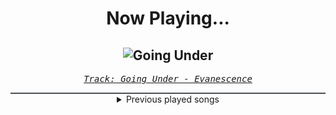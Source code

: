 <div align="center"> 
<h1>Now Playing...</h1>

![Going Under](https://i.scdn.co/image/ab67616d00001e0225f49ab23f0ec6332efef432)
--
_<samp><a href="https://open.spotify.com/track/3UygY7qW2cvG9Llkay6i1i">Track: Going Under - Evanescence</a></samp>_

<div style="border: 1px #4B5054 solid"></div>
<details>
  <summary>
    Previous played songs
  </summary>
  <table>
    <thead>
      <tr>
        <th>
          Artist
        </th>
        <th>
          Song
        </th>
        <th>
          Link
        </th>
      </tr>
    </thead>
    <tbody>
      <tr><td>Evanescence</td><td>Going Under</td><td><a href="https://open.spotify.com/track/3UygY7qW2cvG9Llkay6i1i">https://open.spotify.com/track/3UygY7qW2cvG9Llkay6i1i</a></td></tr><tr><td>Hollywood Undead</td><td>Glory</td><td><a href="https://open.spotify.com/track/6N5nbZRMi4SOoJAWBi9zdc">https://open.spotify.com/track/6N5nbZRMi4SOoJAWBi9zdc</a></td></tr><tr><td>Thousand Foot Krutch</td><td>Move</td><td><a href="https://open.spotify.com/track/5tXPbEbEouMSEbqQHO0qQa">https://open.spotify.com/track/5tXPbEbEouMSEbqQHO0qQa</a></td></tr><tr><td>Sabaton</td><td>Ghost Division</td><td><a href="https://open.spotify.com/track/1MoEyYsa9Y0FvApwLskO1l">https://open.spotify.com/track/1MoEyYsa9Y0FvApwLskO1l</a></td></tr><tr><td>Breaking Benjamin</td><td>I Will Not Bow</td><td><a href="https://open.spotify.com/track/2yXyz4NLTZx9CLdXfLTp5E">https://open.spotify.com/track/2yXyz4NLTZx9CLdXfLTp5E</a></td></tr><tr><td>Bring Me The Horizon</td><td>Can You Feel My Heart - Remix</td><td><a href="https://open.spotify.com/track/0bMOyiuk22fAKiwNoYsRYN">https://open.spotify.com/track/0bMOyiuk22fAKiwNoYsRYN</a></td></tr><tr><td>Bring Me The Horizon</td><td>Can You Feel My Heart - Remix</td><td><a href="https://open.spotify.com/track/0bMOyiuk22fAKiwNoYsRYN">https://open.spotify.com/track/0bMOyiuk22fAKiwNoYsRYN</a></td></tr><tr><td>Bring Me The Horizon</td><td>Can You Feel My Heart - Remix</td><td><a href="https://open.spotify.com/track/0bMOyiuk22fAKiwNoYsRYN">https://open.spotify.com/track/0bMOyiuk22fAKiwNoYsRYN</a></td></tr><tr><td>Bring Me The Horizon</td><td>Can You Feel My Heart - Remix</td><td><a href="https://open.spotify.com/track/0bMOyiuk22fAKiwNoYsRYN">https://open.spotify.com/track/0bMOyiuk22fAKiwNoYsRYN</a></td></tr><tr><td>Bring Me The Horizon</td><td>Can You Feel My Heart - Remix</td><td><a href="https://open.spotify.com/track/0bMOyiuk22fAKiwNoYsRYN">https://open.spotify.com/track/0bMOyiuk22fAKiwNoYsRYN</a></td></tr><tr><td>Bring Me The Horizon</td><td>Can You Feel My Heart - Remix</td><td><a href="https://open.spotify.com/track/0bMOyiuk22fAKiwNoYsRYN">https://open.spotify.com/track/0bMOyiuk22fAKiwNoYsRYN</a></td></tr><tr><td>Bring Me The Horizon</td><td>Can You Feel My Heart - Remix</td><td><a href="https://open.spotify.com/track/0bMOyiuk22fAKiwNoYsRYN">https://open.spotify.com/track/0bMOyiuk22fAKiwNoYsRYN</a></td></tr><tr><td>Orbit Culture</td><td>Flight of the Fireflies</td><td><a href="https://open.spotify.com/track/4H9IUldGZp8osYha0Jep8w">https://open.spotify.com/track/4H9IUldGZp8osYha0Jep8w</a></td></tr><tr><td>Orbit Culture</td><td>See Through Me</td><td><a href="https://open.spotify.com/track/0VlYcZCXxdodVUVBX0sRJQ">https://open.spotify.com/track/0VlYcZCXxdodVUVBX0sRJQ</a></td></tr><tr><td>Orbit Culture</td><td>Mute the Silent - Bonus Track</td><td><a href="https://open.spotify.com/track/0URMI6OPxQYr2EkwF88wpA">https://open.spotify.com/track/0URMI6OPxQYr2EkwF88wpA</a></td></tr><tr><td>Orbit Culture</td><td>Sun of All</td><td><a href="https://open.spotify.com/track/5dQmy6k8Teh702pGG8DmWB">https://open.spotify.com/track/5dQmy6k8Teh702pGG8DmWB</a></td></tr><tr><td>Nightwish</td><td>End Of All Hope</td><td><a href="https://open.spotify.com/track/4ImIAzEB9jI1cO5oFR197w">https://open.spotify.com/track/4ImIAzEB9jI1cO5oFR197w</a></td></tr><tr><td>Evanescence</td><td>Bring Me To Life</td><td><a href="https://open.spotify.com/track/0COqiPhxzoWICwFCS4eZcp">https://open.spotify.com/track/0COqiPhxzoWICwFCS4eZcp</a></td></tr><tr><td>Dead Poetic</td><td>New Medicines</td><td><a href="https://open.spotify.com/track/17ntkZSVpH6Mxaa2T2h7AU">https://open.spotify.com/track/17ntkZSVpH6Mxaa2T2h7AU</a></td></tr><tr><td>Breaking Benjamin</td><td>Blow Me Away</td><td><a href="https://open.spotify.com/track/0V5lmry5Citfw2drBNpEMy">https://open.spotify.com/track/0V5lmry5Citfw2drBNpEMy</a></td></tr>
    </tbody>
  </table>
</details>

</div>
